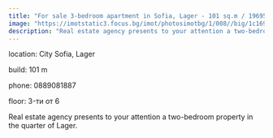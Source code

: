 ```yaml
---
title: "For sale 3-bedroom apartment in Sofia, Lager - 101 sq.m / 196950 EUR :: imot.bg Advertisement"
image: "https://imotstatic3.focus.bg/imot/photosimotbg/1/008//big/1c169988173320008_n0.jpg"
description: "Real estate agency presents to your attention a two-bedroom property in the quarter of Lager."
---
```


location: City Sofia, Lager

build: 101 m

phone: 0889081887

floor: 3-ти от 6

Real estate agency presents to your attention a two-bedroom property in the quarter of Lager.


